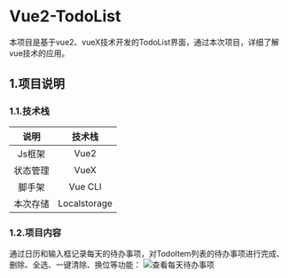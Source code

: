 # Vue2-TodoList
本项目是基于vue2、vueX技术开发的TodoList界面，通过本次项目，详细了解vue技术的应用。
## 1.项目说明
### 1.1.技术栈
|   说明  |    技术栈     |
|:--------:|:----------:|
| Js框架 |    Vue2   |
| 状态管理 |    VueX   |
| 脚手架   |    Vue CLI    |
| 本次存储 | Localstorage |
### 1.2.项目内容
通过日历和输入框记录每天的待办事项，对TodoItem列表的待办事项进行完成、删除、全选、一键清除、换位等功能：
![查看每天待办事项]( "查看每天待办事项")
